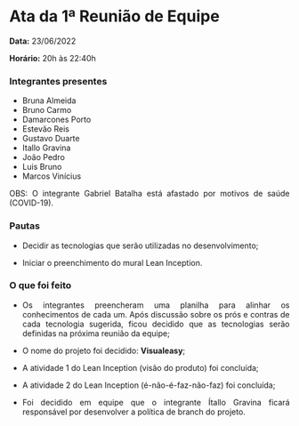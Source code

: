 # Ata da 1ª Reunião de Equipe

<p align="justify"><b>Data:</b> 23/06/2022</p>
<p align="justify"><b>Horário:</b> 20h às 22:40h</p>

### Integrantes presentes
- Bruna Almeida
- Bruno Carmo
- Damarcones Porto
- Estevão Reis
- Gustavo Duarte
- Itallo Gravina
- João Pedro
- Luis Bruno
- Marcos Vinícius

<p align="justify">OBS: O integrante Gabriel Batalha está afastado por motivos de saúde (COVID-19).</p>


### Pautas
- <p align="justify">Decidir as tecnologias que serão utilizadas no desenvolvimento;</p>
- <p align="justify">Iniciar o preenchimento do mural Lean Inception.</p>


### O que foi feito
- <p align="justify">Os integrantes preencheram uma planilha para alinhar os conhecimentos de cada um. Após discussão sobre os prós e contras de cada tecnologia sugerida, ficou decidido que as tecnologias serão definidas na próxima reunião da equipe;</p>
- <p align="justify">O nome do projeto foi decidido: <b>Visualeasy</b>;</p>
- <p align="justify">A atividade 1 do Lean Inception (visão do produto) foi concluída;</p>
- <p align="justify">A atividade 2 do Lean Inception (é-não-é-faz-não-faz) foi concluída;</p>
- <p align="justify">Foi decidido em equipe que o integrante Ítallo Gravina ficará responsável por desenvolver a política de branch do projeto.</p>
